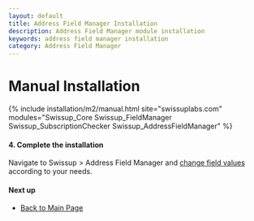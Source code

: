 ```yaml
---
layout: default
title: Address Field Manager Installation
description: Address Field Manager module installation
keywords: address field manager installation
category: Address Field Manager
---
```


# Manual Installation

{% include installation/m2/manual.html site="swissuplabs.com" modules="Swissup_Core Swissup_FieldManager Swissup_SubscriptionChecker Swissup_AddressFieldManager" %}

#### 4. Complete the installation

Navigate to Swissup > Address Field Manager and
[change field values](/m2/extensions/address-field-manager/usage/) according to your needs.

#### Next up

 -  [Back to Main Page](../)